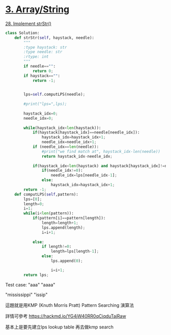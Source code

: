 # [3. Array/String](/arraystring.md)

[28. Implement strStr()](https://leetcode.com/problems/implement-strstr/)

```python
class Solution:
    def strStr(self, haystack, needle):
        """
        :type haystack: str
        :type needle: str
        :rtype: int
        """
        if needle=="":
            return 0;
        if haystack=="":
            return -1;

        
        lps=self.computLPS(needle);
        
        #print("lps=",lps);
        
        haystack_idx=0;
        needle_idx=0;
        
        while(haystack_idx<len(haystack)):
            if(haystack[haystack_idx]==needle[needle_idx]):
                haystack_idx=haystack_idx+1;
                needle_idx=needle_idx+1;
            if (needle_idx==len(needle)):
                #print("we find match at", haystack_idx-len(needle))
                return haystack_idx-needle_idx;
            
            if(haystack_idx<len(haystack) and haystack[haystack_idx]!=needle[needle_idx]): 
                if(needle_idx!=0):
                    needle_idx=lps[needle_idx-1];
                else:
                    haystack_idx=haystack_idx+1;
        return -1;
    def computLPS(self,pattern):
        lps=[0];
        length=0;
        i=1;
        while(i<len(pattern)):
            if(pattern[i]==pattern[length]):
                length=length+1;
                lps.append(length);
                i=i+1;
            
            else:
                if length!=0:
                    length=lps[length-1];
                else:
                    lps.append(0);

                    i=i+1;
        return lps;
```    

Test case:
"aaa"
"aaaa"

"mississippi"
"issip"


這題就是用KMP (Knuth Morris Pratt) Pattern Searching 演算法

詳情可參考 
https://hackmd.io/YG4jW40RR0qCiqduTajRaw

基本上是要先建立lps lookup table
再去做kmp search

